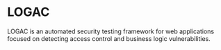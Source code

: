 # LOGAC
LOGAC is an automated security testing framework for web applications focused on detecting access control and business logic vulnerabilities.
